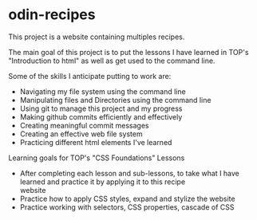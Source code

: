 # odin-recipes
This project is a website containing multiples recipes. 


The main goal of this project is to put the lessons I have learned in TOP's "Introduction to html" as well as get used to the command line.

Some of the skills I anticipate putting to work are:
- Navigating my file system using the command line
- Manipulating files and Directories using the command line
- Using git to manage this project and my progress
- Making github commits efficiently and effectively 
- Creating meaningful commit messages
- Creating an effective web file system
- Practicing different html elements I've learned

Learning goals for TOP's "CSS Foundations" Lessons
- After completing each lesson and sub-lessons, to take what I have learned and practice it by applying it to this recipe  
    website
- Practice how to apply CSS styles, expand and stylize the website
- Practice working with selectors, CSS properties, cascade of CSS